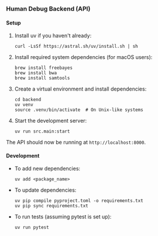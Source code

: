 ### Human Debug Backend (API)

#### Setup

1. Install uv if you haven't already:
   ```
   curl -LsSf https://astral.sh/uv/install.sh | sh
   ```

2. Install required system dependencies (for macOS users):
   ```
   brew install freebayes
   brew install bwa
   brew install samtools
   ```

3. Create a virtual environment and install dependencies:
   ```
   cd backend
   uv venv
   source .venv/bin/activate  # On Unix-like systems
   ```

4. Start the development server:
   ```
   uv run src.main:start
   ```

The API should now be running at `http://localhost:8000`.

#### Development

- To add new dependencies:
  ```
  uv add <package_name>
  ```

- To update dependencies:
  ```
  uv pip compile pyproject.toml -o requirements.txt
  uv pip sync requirements.txt
  ```

- To run tests (assuming pytest is set up):
  ```
  uv run pytest
  ```
